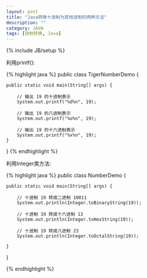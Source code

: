 ```yaml
---
layout: post
title: "Java转换十进制为其他进制的两种方法"
description: ""
category: JAVA
tags: [进制转换, Java]
---
```

{% include JB/setup %}

利用printf():

{% highlight java %}
public class TigerNumberDemo {

    public static void main(String[] args) {

        // 输出 19 的十进制表示
        System.out.printf("%d%n", 19);

        // 输出 19 的八进制表示
        System.out.printf("%o%n", 19);

        // 输出 19 的十六进制表示
        System.out.printf("%x%n", 19); 
    }

}
{% endhighlight %}

利用Integer类方法:

{% highlight java %}
public class NumberDemo {

    public static void main(String[] args) {

        // 十进制 19 转成二进制 10011
        System.out.println(Integer.toBinaryString(19));

        // 十进制 19 转成十六进制 13
        System.out.println(Integer.toHexString(19));

        // 十进制 19 转成八进制 23
        System.out.println(Integer.toOctalString(19));

    }

}
 
{% endhighlight %}